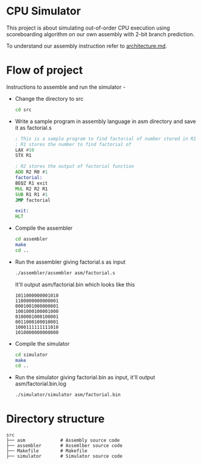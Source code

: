 # CPU Simulator

This project is about simulating out-of-order CPU execution using scoreboarding algorithm on our own assembly with 2-bit branch prediction.

To understand our assembly instruction refer to [architecture.md](architecture.md).

# Flow of project

Instructions to assemble and run the simulator -

-   Change the directory to src

    ```bash
    cd src
    ```

-   Write a sample program in assembly language in asm directory and save it as factorial.s

    ```asm
    ; This is a sample program to find factorial of number stored in R1
    ; R1 stores the number to find factorial of
    LAX #10
    STX R1

    ; R2 stores the output of factorial function
    ADD R2 R0 #1
    factorial:
    BEQZ R1 exit
    MUL R2 R2 R1
    SUB R1 R1 #1
    JMP factorial

    exit:
    HLT
    ```

-   Compile the assembler

    ```bash
    cd assembler
    make
    cd ..
    ```

-   Run the assembler giving factorial.s as input

    ```bash
    ./assembler/assembler asm/factorial.s
    ```

    It'll output asm/factorial.bin which looks like this

    ```bin
    1011000000001010
    1100000000000001
    0001001000000001
    1001000100001000
    0100001000100001
    0011000100010001
    1000111111111010
    1010000000000000
    ```

-   Compile the simulator

    ```bash
    cd simulator
    make
    cd ..
    ```

-   Run the simulator giving factorial.bin as input, it'll output asm/factorial.bin.log

    ```bash
    ./simulator/simulator asm/factorial.bin
    ```

# Directory structure

    src
    ├── asm             # Assembly source code
    ├── assembler       # Assemlber source code
    ├── Makefile        # Makefile
    ├── simulator       # Simulator source code
